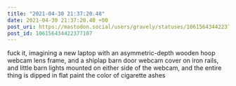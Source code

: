 ```yaml
---
title: "2021-04-30 21:37:20.48"
date: 2021-04-30 21:37:20.48 +00
post_uri: https://mastodon.social/users/gravely/statuses/106156434422377107
post_id: 106156434422377107
---
```

fuck it, imagining a new laptop with an asymmetric-depth wooden hoop webcam lens frame, and a shiplap barn door webcam cover on iron rails, and little barn lights mounted on either side of the webcam, and the entire thing is dipped in flat paint the color of cigarette ashes


